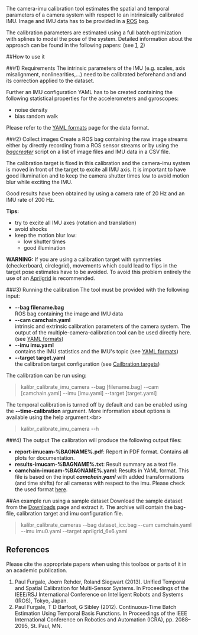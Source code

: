 The camera-imu calibration tool estimates the spatial and temporal parameters of a camera system with respect to an intrinsically calibrated IMU. Image and IMU data has to be provided in a [ROS](https://www.ros.org) bag. 

The calibration parameters are estimated using a full batch optimization with splines to model the pose of the system. Detailed information about the approach can be found in the following papers: (see [1](#paul1), [2](#paul2))

##How to use it

###1) Requirements
The intrinsic parameters of the IMU (e.g. scales, axis misalignment, nonlinearities,...) need to be calibrated beforehand and and its correction applied to the dataset.

Further an IMU configuration YAML has to be created containing the following statistical properties for the accelerometers and gyroscopes:

* noise density
* bias random walk

Please refer to the [YAML formats](yaml-formats) page for the data format.

###2) Collect images
Create a ROS bag containing the raw image streams either by directly recording from a ROS sensor streams or by using the _[bagcreater](bag-format)_ script on a list of image files and IMU data in a CSV file.

The calibration target is fixed in this calibration and the camera-imu system is moved in front of the target to excite all IMU axis. It is important to have good illumination and to keep the camera shutter times low to avoid motion blur while exciting the IMU.

Good results have been obtained by using a camera rate of 20 Hz and an IMU rate of 200 Hz. 

**Tips:**

* try to excite all IMU axes (rotation and translation)
* avoid shocks 
* keep the motion blur low:
    * low shutter times
    * good illumination 

**WARNING:**
If you are using a calibration target with symmetries (checkerboard, circlegrid), movements which could lead to flips in the target pose estimates have to be avoided. To avoid this problem entirely the use of an [Aprilgrid](calibration-targets) is recommended. 

###3) Running the calibration
The tool must be provided with the following input:

* **--bag filename.bag**<br>
    ROS bag containing the image and IMU data<br>
* **--cam camchain.yaml**<br>
    intrinsic and extrinsic calibration parameters of the camera system. The output of the multiple-camera-calibration tool can be used directly here. (see [YAML formats](yaml-formats))<br>
* **--imu imu.yaml**<br>
    contains the IMU statistics and the IMU's topic (see [YAML formats](yaml-formats))<br>
* **--target target.yaml**<br>
    the calibration target configuration (see [Cailbration targets](#calibration-target))

The calibration can be run using:
> kalibr_calibrate_imu_camera --bag [filename.bag] --cam [camchain.yaml] --imu [imu.yaml] --target [target.yaml]

The temporal calibration is turned off by default and can be enabled using the **--time-calibration** argument. More information about options is available using the help argument:<br\>
> kalibr_calibrate_imu_camera --h

###4) The output
The calibration will produce the following output files:

* **report-imucam-%BAGNAME%.pdf**: Report in PDF format. Contains all plots for documentation.
* **results-imucam-%BAGNAME%.txt**: Result summary as a text file.
* **camchain-imucam-%BAGNAME%.yaml**: Results in YAML format. This file is based on the input ***camchain.yaml*** with added transformations (and time shifts) for all cameras with respect to the imu. Please check the used format [here](yaml-formats).

##An example run using a sample dataset
Download the sample dataset from the [Downloads](downloads) page and extract it. The archive will contain the bag-file, calibration target and imu configuration file.

> kalibr_calibrate_cameras --bag dataset_icc.bag --cam camchain.yaml --imu imu0.yaml --target aprilgrid_6x6.yaml


## References
Please cite the appropriate papers when using this toolbox or parts of it in an academic publication.

1. <a name="paul1"></a>Paul Furgale, Joern Rehder, Roland Siegwart (2013). Unified Temporal and Spatial Calibration for Multi-Sensor Systems. In Proceedings of the IEEE/RSJ International Conference on Intelligent Robots and Systems (IROS), Tokyo, Japan.
1. <a name="paul2"></a>Paul Furgale, T D Barfoot, G Sibley (2012). Continuous-Time Batch Estimation Using Temporal Basis Functions. In Proceedings of the IEEE International Conference on Robotics and Automation (ICRA), pp. 2088–2095, St. Paul, MN.
